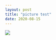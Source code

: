 ```yaml
---
layout: post
title: "picture test"
date: 2020-08-15
---
```


<img src="![pink fairy 3](https://user-images.githubusercontent.com/68365188/90344104-7bc0ec80-dfe4-11ea-8636-54177d3dcd04.jpg)">
